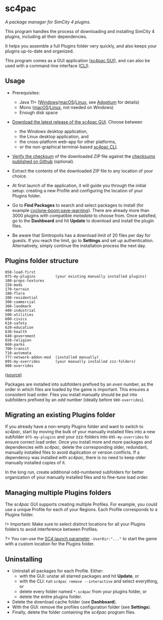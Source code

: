 sc4pac
======

*A package manager for SimCity 4 plugins.*

This program handles the process of downloading and installing
SimCity 4 plugins, including all their dependencies.

It helps you assemble a full Plugins folder very quickly,
and also keeps your plugins up-to-date and organized.

This program comes as a GUI application ([sc4pac GUI](https://github.com/memo33/sc4pac-gui/releases)),
and can also be used with a command-line interface ([CLI](https://memo33.github.io/sc4pac/#/cli)).


<div style='display: none'>
<p><b>Main website:</b> <a href="https://memo33.github.io/sc4pac/#/">https://memo33.github.io/sc4pac/</a></p>
<p>
This repository contains the core functionality and the <a href="https://memo33.github.io/sc4pac/#/cli">sc4pac CLI</a>.
The GUI is located in the <a href="https://github.com/memo33/sc4pac-gui/releases">sc4pac GUI</a> repository and can be downloaded from there.
</p>
</div>


## Usage

- Prerequisites:
  - Java 11+ ([Windows]/[macOS]/[Linux], see [Adoptium] for details)
  - Mono ([macOS](https://www.mono-project.com/docs/getting-started/install/)/[Linux](https://repology.org/project/mono/versions), not needed on Windows)
  - Enough disk space

  [Adoptium]: https://adoptium.net/installation/
  [Windows]: https://adoptium.net/temurin/releases/?os=windows&package=jre
  [macOS]: https://adoptium.net/temurin/releases/?os=mac&package=jre
  [Linux]: https://repology.org/project/openjdk/versions

- [Download the latest release of the sc4pac GUI](https://github.com/memo33/sc4pac-gui/releases/latest).
  Choose between
  - the Windows desktop application,
  - the Linux desktop application, and
  - the cross-platform web-app for other platforms,
  - or the non-graphical terminal-based [sc4pac CLI](https://github.com/memo33/sc4pac-tools/releases/latest).

- [Verify the checksum](https://howardsimpson.blogspot.com/2022/01/quickly-create-checksum-in-windows.html)
  of the downloaded ZIP file against the [checksums published on Github](https://github.com/memo33/sc4pac-gui/releases) (optional).

- Extract the contents of the downloaded ZIP file to any location of your choice.

- At first launch of the application, it will guide you through the initial setup:
  creating a new Profile and configuring the location of your Plugins folder.

- Go to **Find Packages** to search and select packages to install
  (for example [cyclone-boom:save-warning](https://memo33.github.io/sc4pac/channel/?pkg=cyclone-boom:save-warning)).
  There are already more than 3000 plugins with compatible *metadata* to choose from.
  Once satisfied, go to the **Dashboard** and hit **Update** to download and install the plugin files.

- Be aware that Simtropolis has a download limit of 20 files per day for guests.
  If you reach the limit, go to **Settings** and set up authentication.
  Alternatively, simply continue the installation process the next day.


## Plugins folder structure

```
050-load-first
075-my-plugins         (your existing manually installed plugins)
100-props-textures
150-mods
170-terrain
180-flora
200-residential
300-commercial
360-landmark
400-industrial
500-utilities
600-civics
610-safety
620-education
630-health
640-government
650-religion
660-parks
700-transit
710-automata
777-network-addon-mod  (installed manually)
895-my-overrides       (your manually installed zzz-folders)
900-overrides
```
[(source)](https://github.com/memo33/sc4pac-actions/blob/main/src/lint.py#L16-L36)

Packages are installed into subfolders prefixed by an *even* number, as the order in which files are loaded by the game is important.
This ensures a consistent load order.
Files you install manually should be put into subfolders prefixed by an *odd* number
(ideally before `900-overrides`).


## Migrating an existing Plugins folder

If you already have a non-empty Plugins folder and want to switch to *sc4pac*,
start by moving the bulk of your manually installed files into a new subfolder `075-my-plugins`
and your zzz-folders into `895-my-overrides` to ensure correct load order.
Once you install more and more packages and dependencies with *sc4pac*,
delete the corresponding older, redundant, manually installed files
to avoid duplication or version conflicts.
If a dependency was installed with *sc4pac*, there is no need to keep older manually installed copies of it.

In the long run, create additional odd-numbered subfolders for better organization of your manually installed files
and to fine-tune load order.


## Managing multiple Plugins folders

The *sc4pac* GUI supports creating multiple Profiles.
For example, you could use a unique Profile for each of your Regions.
Each Profile corresponds to a Plugins folder.

!> Important: Make sure to select distinct locations for all your Plugins folders to avoid interference between Profiles.

?> You can use the [SC4 launch parameter](https://www.wiki.sc4devotion.com/index.php?title=Shortcut_Parameters#User_Dir) `-UserDir:"..."`
   to start the game with a custom location for the Plugins folder.


## Uninstalling

- Uninstall all packages for each Profile. Either:
  * with the GUI: unstar all starred packages and hit **Update**, or
  * with the CLI: run `sc4pac remove --interactive` and select everything, or
  * delete every folder named `*.sc4pac` from your plugins folder, or
  * delete the entire plugins folder.
- Delete the download cache folder (see **Dashboard**).
- With the GUI: remove the profiles configuration folder (see **Settings**).
- Finally, delete the folder containing the *sc4pac* program files.


<div style='display: none'>

## Details <!-- {docsify-ignore} -->

The *sc4pac* CLI saves its state in two files.

The file `sc4pac-plugins.json` stores the identifiers of packages you explicitly requested to install (without dependencies).
This information is used by *sc4pac* to compute all the necessary dependencies and download and extract them into your plugins folder.

The file `sc4pac-plugins-lock.json` stores information about all the installed packages (including dependencies).
This tells *sc4pac* which version of packages are installed, where to find them in your plugins folder and how to upgrade them to newer versions.

*Sc4pac* obtains its information from metadata stored in a remote channel.
The metadata is added in terms of .yaml files (see [Adding metadata](https://memo33.github.io/sc4pac/#/metadata)).
The metadata of the default channel is stored in the [metadata repository](https://github.com/memo33/sc4pac).

## Build instructions <!-- {docsify-ignore} -->

Compile the CLI with `sbt assembly` using build tool SBT.
Create a release bundle with `make dist` in a Unix shell.

For editing the channel page of the website locally, run `sbt ~web/fastLinkJS` as well as `make channel-testing-web host-web`
and open `http://localhost:8090/channel/index-dev.html`.
For publishing the website, refer to the Makefile of the [metadata repository](https://github.com/memo33/sc4pac).

The documentation pages of the website are rendered directly from these [markdown files](https://github.com/memo33/sc4pac/tree/main/docs/)
and do not require any build step.

## Roadmap <!-- {docsify-ignore} -->

- [x] Basic functionality
- [x] Command-line interface (CLI) with all important commands
- [ ] Improve resilience of downloads
  - [x] missing content-length (ST)
  - [x] authentication (ST), [partially implemented](https://github.com/memo33/sc4pac-tools/blob/main/src/scripts/sc4pac.bat#L13-L32)
  - [x] incomplete downloads (SC4E)
  - [ ] non-persistent URLs (Moddb)
  - [ ] handling servers that have gone offline (e.g. version pinning)
- [x] Collaborative central [metadata channel](https://github.com/memo33/sc4pac)
- [x] [Website and online documentation](https://memo33.github.io/sc4pac/)
- [x] Server API (backend): https://memo33.github.io/sc4pac/#/api or [api.md](api.md)
- [x] Graphical UI (frontend) aka Mod manager: [sc4pac GUI](https://github.com/memo33/sc4pac-gui)

</div>

